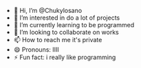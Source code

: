 - 👋 Hi, I’m @Chukylosano
- 👀 I’m interested in do a lot of projects
- 🌱 I’m currently learning to be programmed
- 💞️ I’m looking to collaborate on works
- 📫 How to reach me it's private
- 😄 Pronouns: IIII
- ⚡ Fun fact: i really like programming

<!---
Chukylosano/Chukylosano is a ✨ special ✨ repository because its `README.md` (this file) appears on your GitHub profile.
You can click the Preview link to take a look at your changes.
--->
